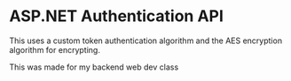 # ASP.NET Authentication API

This uses a custom token authentication algorithm and the AES encryption algorithm for encrypting.

This was made for my backend web dev class
